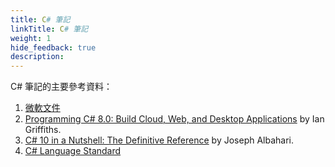 ```yaml
---
title: C# 筆記
linkTitle: C# 筆記
weight: 1
hide_feedback: true
description:   
---
```


C# 筆記的主要參考資料：

1. [微軟文件](https://docs.microsoft.com/zh-tw/dotnet/csharp/)
2. [Programming C# 8.0: Build Cloud, Web, and Desktop Applications](https://www.amazon.com/Programming-8-0-Windows-Desktop-Applications/dp/1492056812) by Ian Griffiths.
3. [C# 10 in a Nutshell: The Definitive Reference](https://www.amazon.com/C-10-Nutshell-Definitive-Reference/dp/1098121953) by Joseph Albahari.
4. [C# Language Standard](https://github.com/dotnet/csharpstandard)

